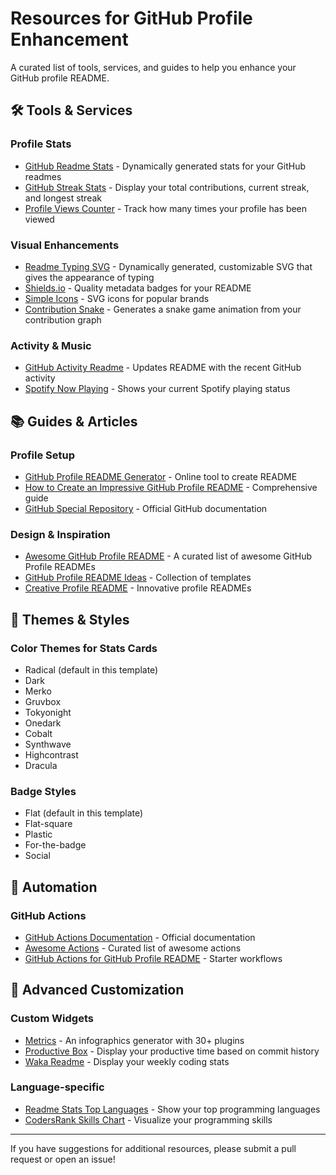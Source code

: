 # Resources for GitHub Profile Enhancement

A curated list of tools, services, and guides to help you enhance your GitHub profile README.

## 🛠️ Tools & Services

### Profile Stats
- [GitHub Readme Stats](https://github.com/anuraghazra/github-readme-stats) - Dynamically generated stats for your GitHub readmes
- [GitHub Streak Stats](https://github.com/DenverCoder1/github-readme-streak-stats) - Display your total contributions, current streak, and longest streak
- [Profile Views Counter](https://github.com/antonkomarev/github-profile-views-counter) - Track how many times your profile has been viewed

### Visual Enhancements
- [Readme Typing SVG](https://github.com/DenverCoder1/readme-typing-svg) - Dynamically generated, customizable SVG that gives the appearance of typing
- [Shields.io](https://shields.io/) - Quality metadata badges for your README
- [Simple Icons](https://simpleicons.org/) - SVG icons for popular brands
- [Contribution Snake](https://github.com/Platane/snk) - Generates a snake game animation from your contribution graph

### Activity & Music
- [GitHub Activity Readme](https://github.com/jamesgeorge007/github-activity-readme) - Updates README with the recent GitHub activity
- [Spotify Now Playing](https://github.com/novatorem/novatorem) - Shows your current Spotify playing status

## 📚 Guides & Articles

### Profile Setup
- [GitHub Profile README Generator](https://rahuldkjain.github.io/gh-profile-readme-generator/) - Online tool to create README
- [How to Create an Impressive GitHub Profile README](https://www.sitepoint.com/github-profile-readme/) - Comprehensive guide
- [GitHub Special Repository](https://docs.github.com/en/account-and-profile/setting-up-and-managing-your-github-profile/customizing-your-profile/managing-your-profile-readme) - Official GitHub documentation

### Design & Inspiration
- [Awesome GitHub Profile README](https://github.com/abhisheknaiidu/awesome-github-profile-readme) - A curated list of awesome GitHub Profile READMEs
- [GitHub Profile README Ideas](https://github.com/kautukkundan/Awesome-Profile-README-templates) - Collection of templates
- [Creative Profile README](https://github.com/coderjojo/creative-profile-readme) - Innovative profile READMEs

## 🎨 Themes & Styles

### Color Themes for Stats Cards
- Radical (default in this template)
- Dark
- Merko
- Gruvbox
- Tokyonight
- Onedark
- Cobalt
- Synthwave
- Highcontrast
- Dracula

### Badge Styles
- Flat (default in this template)
- Flat-square
- Plastic
- For-the-badge
- Social

## 🔄 Automation

### GitHub Actions
- [GitHub Actions Documentation](https://docs.github.com/en/actions) - Official documentation
- [Awesome Actions](https://github.com/sdras/awesome-actions) - Curated list of awesome actions
- [GitHub Actions for GitHub Profile README](https://github.com/actions/starter-workflows/tree/main/automation) - Starter workflows

## 🌟 Advanced Customization

### Custom Widgets
- [Metrics](https://github.com/lowlighter/metrics) - An infographics generator with 30+ plugins
- [Productive Box](https://github.com/maxam2017/productive-box) - Display your productive time based on commit history
- [Waka Readme](https://github.com/anmol098/waka-readme-stats) - Display your weekly coding stats

### Language-specific
- [Readme Stats Top Languages](https://github.com/anuraghazra/github-readme-stats#top-languages-card) - Show your top programming languages
- [CodersRank Skills Chart](https://github.com/codersrank-org/skills-chart-widget) - Visualize your programming skills

---

If you have suggestions for additional resources, please submit a pull request or open an issue!

